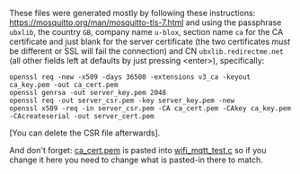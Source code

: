 These files were generated mostly by following these instructions: https://mosquitto.org/man/mosquitto-tls-7.html and using the passphrase `ubxlib`, the country `GB`, company name `u-blox`, section name `ca` for the CA certificate and just blank for the server certificate (the two certificates _must_ be different or SSL will fail the connection) and CN `ubxlib.redirectme.net` (all other fields left at defaults by just pressing \<enter\>), specifically:

```
openssl req -new -x509 -days 36500 -extensions v3_ca -keyout ca_key.pem -out ca_cert.pem
openssl genrsa -out server_key.pem 2048
openssl req -out server_csr.pem -key server_key.pem -new
openssl x509 -req -in server_csr.pem -CA ca_cert.pem -CAkey ca_key.pem -CAcreateserial -out server_cert.pem
```

\[You can delete the CSR file afterwards\].

And don't forget: [ca_cert.pem](ca_cert.pem) is pasted into [wifi_mqtt_test.c](/wifi/test/wifi_mqtt_test.c) so if you change it here you need to change what is pasted-in there to match.